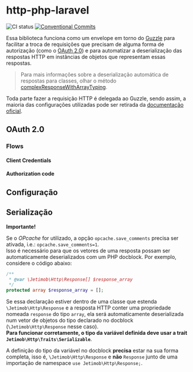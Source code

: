 # http-php-laravel
![CI status](https://github.com/jetimob/http-php-laravel/actions/workflows/ci.yml/badge.svg)
[![Conventional Commits](https://img.shields.io/badge/Conventional%20Commits-1.0.0-yellow.svg)](https://conventionalcommits.org)

Essa biblioteca funciona como um envelope em torno do [Guzzle](https://docs.guzzlephp.org/) para facilitar a troca de
requisições que precisam de alguma forma de autorização (como o [OAuth 2.0](https://tools.ietf.org/html/rfc6749)) e para
automatizar a deserialização das respostas HTTP em instâncias de objetos que representam essas respostas.

> Para mais informações sobre a deserialização automática de respostas para classes, olhar o método
[complexResponseWithArrayTyping](./tests/Feature/SimpleRequestTest.php).

Toda parte fazer a requisição HTTP é delegada ao Guzzle, sendo assim, a maioria das configurações utilizadas pode ser
retirada da [documentação oficial](https://docs.guzzlephp.org/).

## OAuth 2.0



### Flows

#### Client Credentials

#### Authorization code

## Configuração

## Serialização

**Importante!**

Se o *OPcache* for utilizado, a opção `opcache.save_comments` precisa ser ativada, i.e.: `opcache.save_comments=1`.\
Isso é necessário para que os vetores de uma resposta possam ser automaticamente deserializados com um PHP docblock.
Por exemplo, considere o código abaixo:

```php
/**
 * @var \Jetimob\Http\Response[] $response_array
 */
protected array $response_array = [];
```

Se essa declaração estiver dentro de uma classe que estenda `\Jetimob\Http\Response` e a resposta HTTP conter uma
propriedade nomeada `response` do tipo `array`, ela será automaticamente deserializada num vetor de objetos do tipo
declarado no docblock (`\Jetimob\Http\Response` nesse caso).\
**Para funcionar corretamente, o tipo da variável definida deve usar a trait `Jetimob\Http\Traits\Serializable`**.

A definição do tipo da variável no docblock **precisa** estar na sua forma completa, isso é, `\Jetimob\Http\Response`
e **não** `Response` junto de uma importação de namespace `use Jetimob\Http\Response;`.
